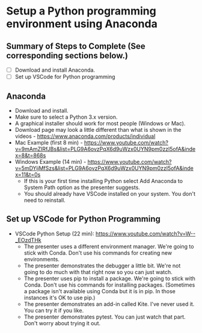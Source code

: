 # Setup a Python programming environment using Anaconda

## Summary of Steps to Complete (See corresponding sections below.)
- [ ] Download and install Anaconda.
- [ ] Set up VSCode for Python programming

## Anaconda
* Download and install.
* Make sure to select a Python 3.x version.
* A graphical installer should work for most people (Windows or Mac).
* Download page may look a little different than what is shown in the videos - https://www.anaconda.com/products/individual
* Mac Example (first 8 min) - https://www.youtube.com/watch?v=9mAmZIRfJBs&list=PLG9A6ovzPqX6d9uWzx0UYN9pm0zzl5ofA&index=8&t=868s
* Windows Example (14 min) - https://www.youtube.com/watch?v=5mDYijMfSzs&list=PLG9A6ovzPqX6d9uWzx0UYN9pm0zzl5ofA&index=11&t=0s
  * If this is your first time installing Python select Add Anaconda to System Path option as the presenter suggests.
  * You should already have VSCode installed on your system. You don't need to reinstall.

## Set up VSCode for Python Programming
* VSCode Python Setup (22 min): https://www.youtube.com/watch?v=W--_EOzdTHk
  * The presenter uses a different environment manager. We're going to stick with Conda. Don't use his commands for creating new environments.
  * The presenter demonstrates the debugger a little bit. We're not going to do much with that right now so you can just watch.
  * The presenter uses pip to install a package. We're going to stick with Conda. Don't use his commands for installing packages. (Sometimes a package isn't available using Conda but it is in pip. In those instances it's OK to use pip.)
  * The presenter demonstrates an add-in called Kite. I've never used it. You can try it if you like.
  * The presenter demonstrates pytest. You can just watch that part. Don't worry about trying it out.

